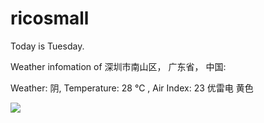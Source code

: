 # ricosmall

Today is Tuesday.

Weather infomation of 深圳市南山区， 广东省， 中国: 

Weather: 阴, Temperature: 28 ℃ , Air Index: 23 优雷电 黄色

<img src="https://github-readme-stats.vercel.app/api?username=ricosmall&show_icons=true" />
